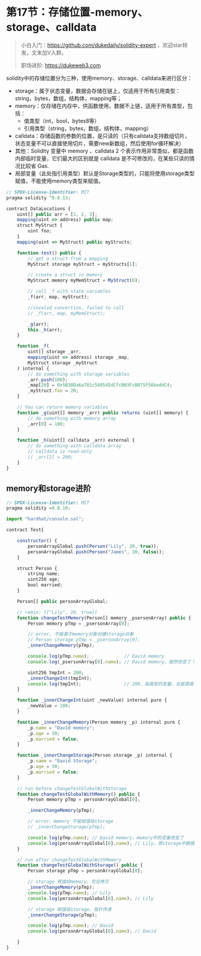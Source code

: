 # 第17节：存储位置-memory、storage、calldata

> 小白入门：https://github.com/dukedaily/solidity-expert ，欢迎star转发，文末加V入群。
>
> 职场进阶: https://dukeweb3.com

solidity中的存储位置分为三种，使用memory、storage、calldata来进行区分：

- storage：属于状态变量，数据会存储在链上，仅适用于所有引用类型：string，bytes，数组，结构体，mapping等；
- memory：仅存储在内存中，供函数使用，数据不上链，适用于所有类型，包括：
  - 值类型（int，bool，bytes8等）
  - 引用类型（string，bytes，数组，结构体，mapping）
- calldata：存储函数的参数的位置，是只读的（只有calldata支持数组切片，状态变量不可以直接使用切片，需要new新数组，然后使用for循环解决）
- 其他：Solidity 变量中 memory 、calldata 2 个表示作用非常类似，都是函数内部临时变量，它们最大的区别就是 calldata 是不可修改的，在某些只读的情况比较省 Gas.
- 局部变量（此处指引用类型）默认是Storage类型的，只能将使用storage类型赋值，不能使用memory类型来赋值。

```js
// SPDX-License-Identifier: MIT
pragma solidity ^0.8.13;

contract DataLocations {
    uint[] public arr = [1, 2, 3];
    mapping(uint => address) public map;
    struct MyStruct {
        uint foo;
    }
    mapping(uint => MyStruct) public myStructs;

    function test() public {
        // get a struct from a mapping
        MyStruct storage myStruct = myStructs[1];

        // create a struct in memory
        MyStruct memory myMemStruct = MyStruct(0);

        // call _f with state variables
        _f(arr, map, myStruct);

        //invalid convertion, failed to call
        // _f(arr, map, myMemStruct); 

        _g(arr);
        this._h(arr);
    }

    function _f(
        uint[] storage _arr,
        mapping(uint => address) storage _map,
        MyStruct storage _myStruct
    ) internal {
        // do something with storage variables
        _arr.push(100);
        _map[20] = 0x5B38Da6a701c568545dCfcB03FcB875f56beddC4;
        _myStruct.foo = 20;
    }

    // You can return memory variables
    function _g(uint[] memory _arr) public returns (uint[] memory) {
        // do something with memory array
        _arr[0] = 100;
    }

    function _h(uint[] calldata _arr) external {
        // do something with calldata array
        // calldata is read-only
        // _arr[2] = 200;
    }
}
```



## memory和storage进阶

```js
// SPDX-License-Identifier: MIT
pragma solidity =0.8.10;

import "hardhat/console.sol";

contract Test{

    constructor() {
        personArrayGlobal.push(Person("Lily", 20, true));
        personArrayGlobal.push(Person("James", 30, false));
    }

    struct Person {
        string name;
        uint256 age;
        bool married;
    }

    Person[] public personArrayGlobal;

    // remix: [["Lily", 20, true]]
    function changeTestMemory(Person[] memory _psersonArray) public {
        Person memory pTmp = _psersonArray[0];

        // error, 不能基于memory对象创建storage对象
        // Person storage pTmp = _psersonArray[0];
        _innerChangeMemory(pTmp);

        console.log(pTmp.name);             // David memory
        console.log(_psersonArray[0].name); // David memory，居然改变了！虽然在memory中，但是实际上也是传递的指针

        uint256 tmpInt = 200;
        _innerChangeInt(tmpInt);
        console.log(tmpInt);                // 200，指类型的变量，总是直接复制一份
    }

    function _innerChangeInt(uint _newValue) internal pure {
        _newValue = 100;
    }

    function _innerChangeMemory(Person memory _p) internal pure {
        _p.name = "David memory";
        _p.age = 30;
        _p.married = false;
    }

    function _innerChangeStorage(Person storage _p) internal {
        _p.name = "David Storage";
        _p.age = 30;
        _p.married = false;
    }

    // run before changeTestGlobalWithStorage
    function changeTestGlobalWithMemory() public {
        Person memory pTmp = personArrayGlobal[0];

        _innerChangeMemory(pTmp);

        // error，memory 不能赋值给storage
        // _innerChangeStorage(pTmp);

        console.log(pTmp.name); // David memory，memory中的变量改变了
        console.log(personArrayGlobal[0].name); // Lily，原storage中数据未改变
    }

    // run after changeTestGlobalWithMemory
    function changeTestGlobalWithStorage() public {
        Person storage pTmp = personArrayGlobal[0];

        // storage 赋值给memory，完全拷贝
        _innerChangeMemory(pTmp); 
        console.log(pTmp.name); // Lily
        console.log(personArrayGlobal[0].name); // Lily

        // storage 赋值给storage，指针传递
        _innerChangeStorage(pTmp);

        console.log(pTmp.name); // David
        console.log(personArrayGlobal[0].name); // David

    }
}
```

